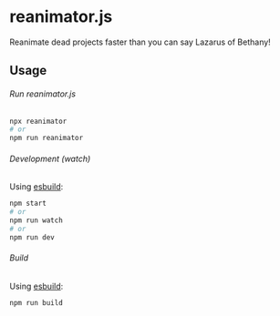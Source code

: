# reanimator.js

Reanimate dead projects faster than you can say Lazarus of Bethany!

## Usage

###### Run reanimator.js

```bash
npx reanimator
# or
npm run reanimator
```

###### Development (watch)

Using [esbuild](https://esbuild.github.io/):

```bash
npm start
# or
npm run watch
# or
npm run dev
```

###### Build

Using [esbuild](https://esbuild.github.io/):

```bash
npm run build
```
